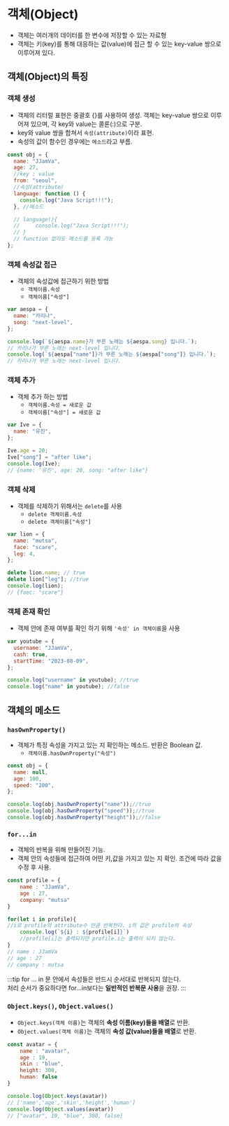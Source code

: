 # 객체(Object)

- 객체는 여러개의 데이터를 한 변수에 저장할 수 있는 자료형
- 객체는 키(key)를 통해 대응하는 값(value)에 접근 할 수 있는 key-value 쌍으로 이루어져 있다.

## 객체(Object)의 특징

### 객체 생성

- 객체의 리터럴 표현은 중괄호 {}를 사용하여 생성. 객체는 key-value 쌍으로 이루어져 있으며, 각 key와 value는 콜론(:)으로 구분.
- key와 value 쌍을 합쳐서 `속성(attribute)`이라 표현.
- 속성의 값이 함수인 경우에는 `메소드`라고 부름.

```js
const obj = {
  name: "JJamVa",
  age: 27,
  //key : value
  from: "seoul",
  //속성(attribute)
  language: function () {
    console.log("Java Script!!!");
  }, //메소드

  // language(){
  //     console.log("Java Script!!!");
  // }
  // function 없이도 메소드를 등록 가능
};
```

### 객체 속성값 접근

- 객체의 속성값에 접근하기 위한 방법
  - `객체이름.속성`
  - `객체이름["속성"]`

```js
var aespa = {
  name: "카리나",
  song: "next-level",
};

console.log(`${aespa.name}가 부른 노래는 ${aespa.song} 입니다.`);
// 카리나가 부른 노래는 next-level 입니다.
console.log(`${aespa["name"]}가 부른 노래는 ${aespa["song"]} 입니다.`);
// 카리나가 부른 노래는 next-level 입니다.
```

### 객체 추가

- 객체 추가 하는 방법
  - `객체이름.속성 = 새로운 값`
  - `객체이름["속성"] = 새로운 값`

```js
var Ive = {
  name: "유진",
};

Ive.age = 20;
Ive["song"] = "after like";
console.log(Ive);
// {name: '유진', age: 20, song: "after like"}
```

### 객체 삭제

- 객체를 삭제하기 위해서는 `delete`를 사용
  - `delete 객체이름.속성`
  - `delete 객체이름["속성"]`

```js
var lion = {
  name: "mutsa",
  face: "scare",
  leg: 4,
};

delete lion.name; // true
delete lion["leg"]; //true
console.log(lion);
// {faec: "scare"}
```

### 객체 존재 확인

- 객체 안에 존재 여부를 확인 하기 위해 `'속성' in 객체이름`을 사용

```js
var youtube = {
  username: "JJamVa",
  cash: true,
  startTime: "2023-08-09",
};

console.log("username" in youtube); //true
console.log("name" in youtube); //false
```

## 객체의 메소드

### `hasOwnProperty()`

- 객체가 특정 속성을 가지고 있는 지 확인하는 메소드. 반환은 Boolean 값.
  - `객체이름.hasOwnProperty("속성")`

```js
const obj = {
  name: null,
  age: 100,
  speed: "200",
};

console.log(obj.hasOwnProperty("name"));//true
console.log(obj.hasOwnProperty("speed"));//true
console.log(obj.hasOwnProperty("height"));//false
```

### `for...in`
- 객체의 반복을 위해 만들어진 기능. 
- 객체 안의 속성들에 접근하여 어떤 키,값을 가지고 있는 지 확인. 조건에 따라 값을 수정 후 사용.

```js
const profile = {
    name : "JJamVa",
    age : 27,
    company: "mutsa"
}

for(let i in profile){
//i로 profile의 attribute수 만큼 반복한다. i의 값은 profile의 속성
    console.log(`${i} : ${profile[i]}`)
    //profile[i]는 출력되지만 profile.i는 출력이 되지 않는다.
}
// name : JJamVa
// age : 27
// company : mutsa
```

:::tip
for … in 문 안에서 속성들은 반드시 순서대로 반복되지 않는다. <br/>
처리 순서가 중요하다면 for...in보다는 **일반적인 반복문 사용**을 권장.
:::

### `Object.keys()`, `Object.values()`
- `Object.keys(객체 이름)`는 객체의 **속성 이름(key)들을 배열**로 반환.
- `Object.values(객체 이름)`는 객체의 **속성 값(value)들을 배열**로 반환.

```js
const avatar = {
    name : "avatar",
    age : 19,
    skin : "blue",
    height: 300,
    human: false
}

console.log(Object.keys(avatar))
// ['name','age','skin','height','human']
console.log(Object.values(avatar))
// ["avatar", 19, "blue", 300, false]
```